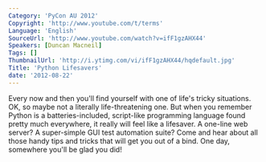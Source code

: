 ```yaml
---
Category: 'PyCon AU 2012'
Copyright: 'http://www.youtube.com/t/terms'
Language: 'English'
SourceUrl: 'http://www.youtube.com/watch?v=ifF1gzAHX44'
Speakers: [Duncan Macneil]
Tags: []
ThumbnailUrl: 'http://i.ytimg.com/vi/ifF1gzAHX44/hqdefault.jpg'
Title: 'Python Lifesavers'
date: '2012-08-22'
---
```

Every now and then you'll find yourself with one of life's tricky situations.
OK, so maybe not a literally life-threatening one. But when you remember
Python is a batteries-included, script-like programming language found pretty
much everywhere, it really will feel like a lifesaver. A one-line web server?
A super-simple GUI test automation suite? Come and hear about all those handy
tips and tricks that will get you out of a bind. One day, somewhere you'll be
glad you did!

